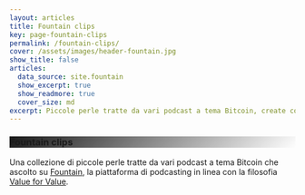 ```yaml
---
layout: articles
title: Fountain clips
key: page-fountain-clips
permalink: /fountain-clips/
cover: /assets/images/header-fountain.jpg
show_title: false
articles:
  data_source: site.fountain
  show_excerpt: true
  show_readmore: true
  cover_size: md
excerpt: Piccole perle tratte da vari podcast a tema Bitcoin, create con Fountain, l'app di ascolto e podcasting in linea con la filosofia Value for Value.
---
```


<style>
  .hero-loop--linear-gradient {
    background-image: linear-gradient(135deg, rgba(0, 0, 0, .9), rgba(255, 255, 255, 0)), url("https://raw.githubusercontent.com/loop-btc/loop-btc.github.io/master/assets/images/header-fountain.jpg");
  }
</style>

<div class="hero hero--dark hero-loop--linear-gradient my-4">
  <div class="hero__content">
    <h3>Fountain clips</h3>
  </div>
</div>

Una collezione di piccole perle tratte da vari podcast a tema Bitcoin che ascolto su <a href="https://fountain.fm/loop_btc?code=ee3ca7d1c1" target="_blank">Fountain</a>, la piattaforma di podcasting in linea con la filosofia <a href="https://dergigi.com/value/" target="_blank">Value for Value</a>.
